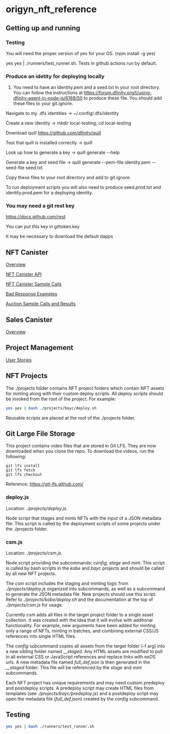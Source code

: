 # origyn_nft_reference

## Getting up and running

### Testing

You will need the proper version of yes for your OS. (npm install -g yes)

yes yes | ./runners/test_runner.sh. Tests in github actions run by default.

### Produce an idetity for deploying locally

1. You need to have an identity.pem and a seed.txt in your root directory. You can follow the instructions at https://forum.dfinity.org/t/using-dfinity-agent-in-node-js/6169/50 to produce these file. You should add these files to your git.ignore.

Navigate to my .dfx identities → ~/.config/.dfx/identity

Create a new identity → mkdir local-testing; cd local-testing

Download quill https://github.com/dfinity/quill

Test that quill is installed correctly → quill

Look up how to generate a key → quill generate --help

Generate a key and seed file → quill generate --pem-file identity.pem --seed-file seed.txt

Copy these files to your root directory and add to git.ignore.

To run deployment scripts you will also need to produce seed.prod.txt and identity.prod.pem for a deploying identity.

### You may need a git rest key

https://docs.github.com/rest

You can put this key in gittoken.key

It may be necessary to download the default dapps

## NFT Canister

[Overview](./docs/nft.md)

[NFT Canister API](./docs/nft-current-api.md)

[NFT Canister Sample Calls](./docs/sample_calls.md)

[Bad Response Examples](./docs/badresponse.md)

[Auction Sample Calls and Results](./docs/auction-results.md)

## Sales Canister

[Overview](./docs/nft_sale.md)

## Project Management

[User Stories](./docs/PM.md)

## NFT Projects

The ./projects folder contains NFT project folders which contain NFT assets for minting along with their custom deploy scripts. All deploy scripts should be invoked from the root of the project. For example:

```bash
yes yes | bash ./projects/bayc/deploy.sh
```

Reusable scripts are placed at the root of the ./projects folder.

## Git Large File Storage

This project contains video files that are stored in Git LFS. They are now downloaded when you clone the repo.
To download the videos, run the following:

```
git lfs install
git lfs fetch
git lfs checkout
```

Reference: https://git-lfs.github.com/

### deploy.js

Location: _./projects/deploy.js_.

Node script that stages and mints NFTs with the input of a JSON metadata file. This script is called by the deployment scripts of some projects under the ./projects folder.

### csm.js

Location: _./projects/csm.js_.

Node script providing the subcommands: _config_, _stage_ and _mint_. This script is called by bash scripts in the _kobe_ and _bayc_ projects and should be called by all new NFT projects.

The _csm_ script includes the staging and minting logic from _./projects/deploy.js_ organized into subcommands, as well as a subcommand to generate the JSON metadata file. New projects should use this script. Refer to _./projects/kobe/deploy.sh_ and the documentation at the top of _./projects/csm.js_ for usage.

Currently _csm_ adds all files in the target project folder to a single asset collection. It was created with the idea that it will evolve with additonal functionality. For example, new arguments have been added for minting only a range of NFTs, minting in batches, and combining external CSS/JS references into single HTML files.

The _config_ subcommand copies all assets from the target folder (-f arg) into a new sibling folder named _\_\_staged_. Any HTML assets are modified to pull in all external CSS or JavaScript references and replace links with exOS urls. A new metadata file named _full_def.json_ is then generated in the _\_\_staged_ folder. This file will be referenced by the _stage_ and _mint_ subcommands.

Each NFT project has unique requirements and may need custom predeploy and postdeploy scripts. A predeploy script may create HTML files from templates (see _./projects/bayc/predeploy.js_) and a postdeploy script may open the metadata file (_full_def.json_) created by the _config_ subcommand.

## Testing

```bash
yes yes | bash ./runners/test_runner.sh
```
